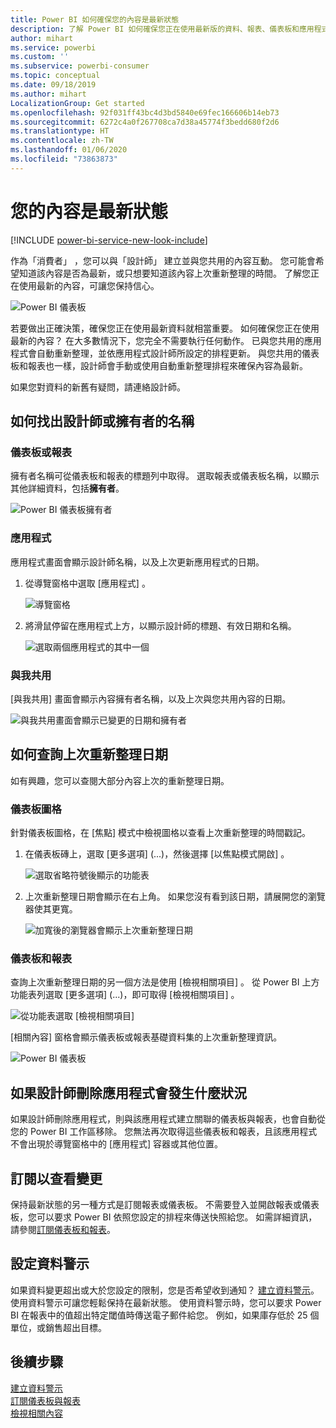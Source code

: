 ```yaml
---
title: Power BI 如何確保您的內容是最新狀態
description: 了解 Power BI 如何確保您正在使用最新版的資料、報表、儀表板和應用程式。
author: mihart
ms.service: powerbi
ms.custom: ''
ms.subservice: powerbi-consumer
ms.topic: conceptual
ms.date: 09/18/2019
ms.author: mihart
LocalizationGroup: Get started
ms.openlocfilehash: 92f031ff43bc4d3bd5840e69fec166606b14eb73
ms.sourcegitcommit: 6272c4a0f267708ca7d38a45774f3bedd680f2d6
ms.translationtype: HT
ms.contentlocale: zh-TW
ms.lasthandoff: 01/06/2020
ms.locfileid: "73863873"
---
```

# <a name="your-content-is-up-to-date"></a>您的內容是最新狀態

[!INCLUDE [power-bi-service-new-look-include](../includes/power-bi-service-new-look-include.md)]

作為「消費者」  ，您可以與「設計師」  建立並與您共用的內容互動。 您可能會希望知道該內容是否為最新，或只想要知道該內容上次重新整理的時間。 了解您正在使用最新的內容，可讓您保持信心。  
 
![Power BI 儀表板](media/end-user-fresh/power-bi-dashboards.png)


若要做出正確決策，確保您正在使用最新資料就相當重要。 如何確保您正在使用最新的內容？ 在大多數情況下，您完全不需要執行任何動作。 已與您共用的應用程式會自動重新整理，並依應用程式設計師所設定的排程更新。 與您共用的儀表板和報表也一樣，設計師會手動或使用自動重新整理排程來確保內容為最新。  

如果您對資料的新舊有疑問，請連絡設計師。

## <a name="how-to-locate-the-name-of-the-designer-or-owner"></a>如何找出設計師或擁有者的名稱

### <a name="dashboard-or-report"></a>儀表板或報表

擁有者名稱可從儀表板和報表的標題列中取得。 選取報表或儀表板名稱，以顯示其他詳細資料，包括**擁有者**。

![Power BI 儀表板擁有者](media/end-user-fresh/power-bi-owner.png)


### <a name="apps"></a>應用程式

應用程式畫面會顯示設計師名稱，以及上次更新應用程式的日期。  

1. 從導覽窗格中選取 [應用程式]  。

    ![導覽窗格](media/end-user-fresh/power-bi-nav-app.png)



2. 將滑鼠停留在應用程式上方，以顯示設計師的標題、有效日期和名稱。 

    ![選取兩個應用程式的其中一個](media/end-user-fresh/power-bi-app.png)


### <a name="shared-with-me"></a>與我共用
[與我共用]  畫面會顯示內容擁有者名稱，以及上次與您共用內容的日期。

![與我共用畫面會顯示已變更的日期和擁有者](media/end-user-fresh/power-bi-share.png) 


## <a name="how-to-look-up-the-last-refresh-date"></a>如何查詢上次重新整理日期
如有興趣，您可以查閱大部分內容上次的重新整理日期。 

### <a name="dashboard-tiles"></a>儀表板圖格
針對儀表板圖格，在 [焦點] 模式中檢視圖格以查看上次重新整理的時間戳記。

1. 在儀表板磚上，選取 [更多選項]  (...)，然後選擇 [以焦點模式開啟]  。

    ![選取省略符號後顯示的功能表](media/end-user-fresh/power-bi-focus-mode.png)

2. 上次重新整理日期會顯示在右上角。 如果您沒有看到該日期，請展開您的瀏覽器使其更寬。 

    ![加寬後的瀏覽器會顯示上次重新整理日期](media/end-user-fresh/power-bi-last-refresh2.png)

### <a name="dashboards-and-reports"></a>儀表板和報表
查詢上次重新整理日期的另一個方法是使用 [檢視相關項目]  。  從 Power BI 上方功能表列選取 [更多選項]  (...)，即可取得 [檢視相關項目]  。

![從功能表選取 [檢視相關項目]](media/end-user-fresh/power-bi-view-related-dropdown.png)

[相關內容]  窗格會顯示儀表板或報表基礎資料集的上次重新整理資訊。

![Power BI 儀表板](media/end-user-fresh/power-bi-refresh.png)

## <a name="what-happens-if-an-app-is-deleted-by-the-designer"></a>如果設計師刪除應用程式會發生什麼狀況

如果設計師刪除應用程式，則與該應用程式建立關聯的儀表板與報表，也會自動從您的 Power BI 工作區移除。 您無法再次取得這些儀表板和報表，且該應用程式不會出現於導覽窗格中的 [應用程式] 容器或其他位置。


## <a name="subscribe-to-see-changes"></a>訂閱以查看變更
保持最新狀態的另一種方式是訂閱報表或儀表板。 不需要登入並開啟報表或儀表板，您可以要求 Power BI 依照您設定的排程來傳送快照給您。  如需詳細資訊，請參閱[訂閱儀表板和報表](end-user-subscribe.md)。

## <a name="set-data-alerts"></a>設定資料警示
如果資料變更超出或大於您設定的限制，您是否希望收到通知？ [建立資料警示](end-user-alerts.md)。  使用資料警示可讓您輕鬆保持在最新狀態。 使用資料警示時，您可以要求 Power BI 在報表中的值超出特定閾值時傳送電子郵件給您。  例如，如果庫存低於 25 個單位，或銷售超出目標。  

## <a name="next-steps"></a>後續步驟
[建立資料警示](end-user-alerts.md)    
[訂閱儀表板與報表](end-user-subscribe.md)    
[檢視相關內容](end-user-related.md)    
